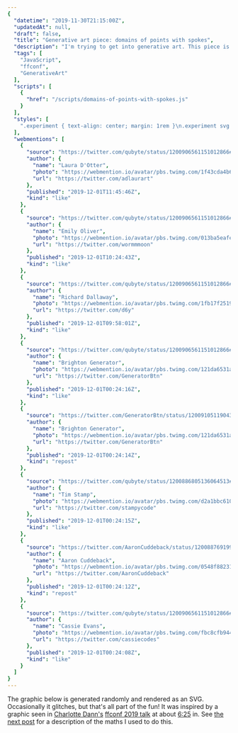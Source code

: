 ```yaml
---
{
  "datetime": "2019-11-30T21:15:00Z",
  "updatedAt": null,
  "draft": false,
  "title": "Generative art piece: domains of points with spokes",
  "description": "I'm trying to get into generative art. This piece is an effort to duplicate some art I saw in a recent presentation.",
  "tags": [
    "JavaScript",
    "ffconf",
    "GenerativeArt"
  ],
  "scripts": [
    {
      "href": "/scripts/domains-of-points-with-spokes.js"
    }
  ],
  "styles": [
    ".experiment { text-align: center; margin: 1rem }\n.experiment svg { stroke: var(--standout-color-main); stroke-width: 1; border: 1px solid var(--standout-color-main) }"
  ],
  "webmentions": [
    {
      "source": "https://twitter.com/qubyte/status/1200906561151012866#favorited-by-2433512185",
      "author": {
        "name": "Laura D'Otter",
        "photo": "https://webmention.io/avatar/pbs.twimg.com/1f43cda4b63b40f9436a28fa298cb5dd8291b9d7173f5b6005dc9ce0441891ac.jpg",
        "url": "https://twitter.com/adlaurart"
      },
      "published": "2019-12-01T11:45:46Z",
      "kind": "like"
    },
    {
      "source": "https://twitter.com/qubyte/status/1200906561151012866#favorited-by-53186775",
      "author": {
        "name": "Emily Oliver",
        "photo": "https://webmention.io/avatar/pbs.twimg.com/013ba5eafe6540b7db30ec802399514e476695073653d5b81cf0b3e606046381.jpg",
        "url": "https://twitter.com/wormmmoon"
      },
      "published": "2019-12-01T10:24:43Z",
      "kind": "like"
    },
    {
      "source": "https://twitter.com/qubyte/status/1200906561151012866#favorited-by-60093",
      "author": {
        "name": "Richard Dallaway",
        "photo": "https://webmention.io/avatar/pbs.twimg.com/1fb17f2519e42dbb81bc6668d776e6802d1096648746a552210d963e8b9044c8.jpg",
        "url": "https://twitter.com/d6y"
      },
      "published": "2019-12-01T09:58:01Z",
      "kind": "like"
    },
    {
      "source": "https://twitter.com/qubyte/status/1200906561151012866#favorited-by-1194566399974400000",
      "author": {
        "name": "Brighton Generator",
        "photo": "https://webmention.io/avatar/pbs.twimg.com/121da6531a0da2e2bebb330da861abc6c3a953febb15b60892ef93950b34aab5.jpg",
        "url": "https://twitter.com/GeneratorBtn"
      },
      "published": "2019-12-01T00:24:16Z",
      "kind": "like"
    },
    {
      "source": "https://twitter.com/GeneratorBtn/status/1200910511904378882",
      "author": {
        "name": "Brighton Generator",
        "photo": "https://webmention.io/avatar/pbs.twimg.com/121da6531a0da2e2bebb330da861abc6c3a953febb15b60892ef93950b34aab5.jpg",
        "url": "https://twitter.com/GeneratorBtn"
      },
      "published": "2019-12-01T00:24:14Z",
      "kind": "repost"
    },
    {
      "source": "https://twitter.com/qubyte/status/1200886805136064513#favorited-by-458265888",
      "author": {
        "name": "Tim Stamp",
        "photo": "https://webmention.io/avatar/pbs.twimg.com/d2a1bbc610c7ecda76c51d4699843515145353af4bcf908ef7507b0a4ee1ecff.jpg",
        "url": "https://twitter.com/stampycode"
      },
      "published": "2019-12-01T00:24:15Z",
      "kind": "like"
    },
    {
      "source": "https://twitter.com/AaronCuddeback/status/1200887691992354818",
      "author": {
        "name": "Aaron Cuddeback",
        "photo": "https://webmention.io/avatar/pbs.twimg.com/0548f88231594957b156bd5b0c9e3b832930f8a47d892a7b1003c8ecc3828710.jpg",
        "url": "https://twitter.com/AaronCuddeback"
      },
      "published": "2019-12-01T00:24:12Z",
      "kind": "repost"
    },
    {
      "source": "https://twitter.com/qubyte/status/1200906561151012866#favorited-by-758598429115310080",
      "author": {
        "name": "Cassie Evans",
        "photo": "https://webmention.io/avatar/pbs.twimg.com/fbc8cfb944e0686b180261f4e6c08c1581fbebd3ceff683052ef8cf604ba539d.jpg",
        "url": "https://twitter.com/cassiecodes"
      },
      "published": "2019-12-01T00:24:08Z",
      "kind": "like"
    }
  ]
}
---
```

The graphic below is generated randomly and rendered as an SVG. Occasionally it
glitches, but that's all part of the fun! It was inspired by a graphic seen in
[Charlotte Dann's][charlotte-dann] [ffconf 2019 talk][talk] at about [6:25][625]
in. See [the next post][next] for a description of the maths I used to do this.

[charlotte-dann]: https://charlottedann.com/
[talk]: https://www.youtube.com/watch?v=BZNKLvqh8ts&list=PLXmT1r4krsTrR6khetJSVQqulyFbxmZNG
[625]: https://www.youtube.com/watch?v=BZNKLvqh8ts&list=PLXmT1r4krsTrR6khetJSVQqulyFbxmZNG&t=385
[next]: /blog/the-maths-of-domains-of-points-with-spokes
